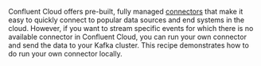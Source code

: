 Confluent Cloud offers pre-built, fully managed [connectors](https://docs.confluent.io/cloud/current/connectors/index.html) that make it easy to quickly connect to popular data sources and end systems in the cloud.
However, if you want to stream specific events for which there is no available connector in Confluent Cloud, you can run your own connector and send the data to your Kafka cluster.
This recipe demonstrates how to do run your own connector locally.
